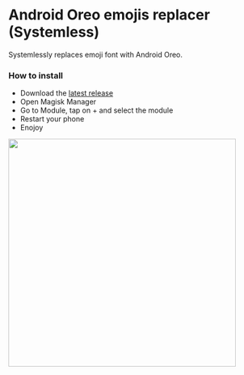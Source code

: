 # Android Oreo emojis replacer (Systemless)

Systemlessly replaces emoji font with Android Oreo.

### How to install
* Download the [latest release](https://github.com/Alex193a/Magisk-Android-O-systemless/releases)
* Open Magisk Manager
* Go to Module, tap on + and select the module
* Restart your phone
* Enojoy

<img src="http://i.imgur.com/Ztm5mWT.jpg" width="450px">

